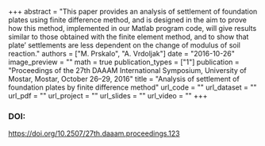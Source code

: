 +++
abstract = "This paper provides an analysis of settlement of foundation plates using finite difference method, and is designed in the aim to prove how this method, implemented in our Matlab program code, will give results similar to those obtained with the finite element method, and to show that plate’ settlements are less dependent on the change of modulus of soil reaction."
authors = ["M. Prskalo", "A. Vrdoljak"]
date = "2016-10-26"
image_preview = ""
math = true
publication_types = ["1"]
publication = "Proceedings of the 27th DAAAM International Symposium, University of Mostar, Mostar, October 26–29, 2016"
title = "Analysis of settlement of foundation plates by finite difference method"
url_code = ""
url_dataset = ""
url_pdf = ""
url_project = ""
url_slides = ""
url_video = ""
+++
### DOI:

https://doi.org/10.2507/27th.daaam.proceedings.123

